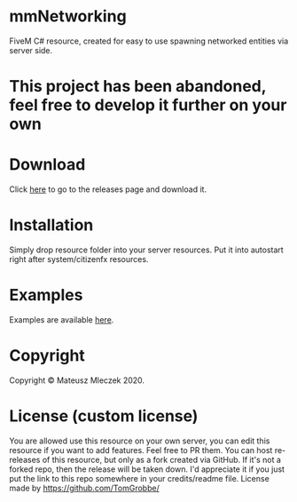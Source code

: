# mmNetworking
FiveM C# resource, created for easy to use spawning networked entities via server side.

# This project has been abandoned, feel free to develop it further on your own

# Download
Click [here](https://github.com/mmleczek/mmNetworking/releases) to go to the releases page and download it.

# Installation
Simply drop resource folder into your server resources. Put it into autostart right after system/citizenfx resources.

# Examples
Examples are available [here](https://github.com/mmleczek/mmNetworking/blob/master/Examples.md).

# Copyright
Copyright © Mateusz Mleczek 2020.

# License (custom license)
You are allowed use this resource on your own server, you can edit this resource if you want to add features. Feel free to PR them.
You can host re-releases of this resource, but only as a fork created via GitHub. If it's not a forked repo, then the release will be taken down.
I'd appreciate it if you just put the link to this repo somewhere in your credits/readme file.
License made by https://github.com/TomGrobbe/
